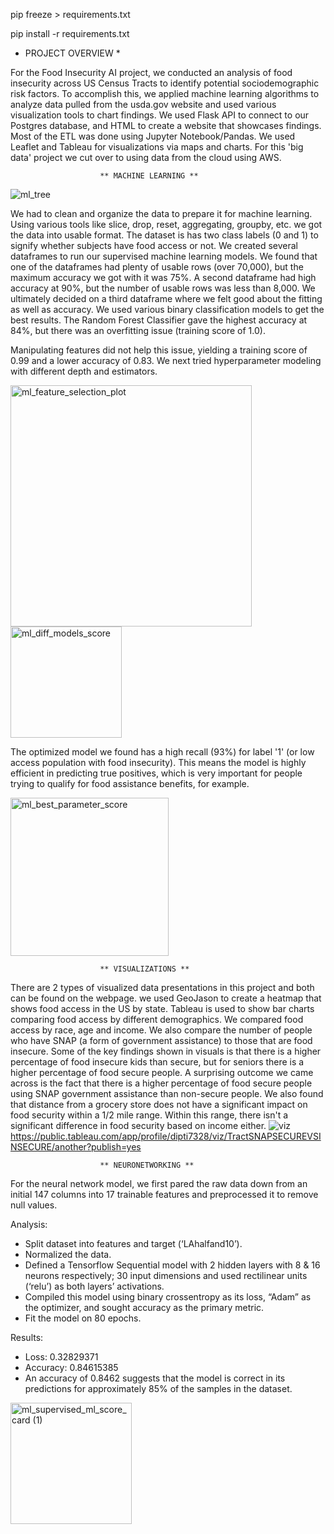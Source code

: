 pip freeze > requirements.txt

pip install -r requirements.txt


* PROJECT OVERVIEW *

For the Food Insecurity AI project, we conducted an analysis of food insecurity across US Census Tracts to identify potential sociodemographic risk factors. To accomplish this, we applied machine learning algorithms to analyze data pulled from the usda.gov website and used various visualization tools to chart findings.
We used Flask API to connect to our Postgres database, and HTML to create a  website that showcases findings. Most of the ETL was done using Jupyter Notebook/Pandas. We used Leaflet and Tableau for visualizations via maps and charts. For this 'big data' project we cut over to using data from the cloud using  AWS.


						** MACHINE LEARNING **
![ml_tree](https://user-images.githubusercontent.com/112736433/223291719-05c108ae-0914-4687-83ca-2d6049371e71.png)

We had to clean and organize the data to prepare it for machine learning. Using various tools like slice, drop, reset, aggregating, groupby, etc. we got the data into usable format. The dataset is has two class labels (0 and 1) to signify whether subjects have food access or not. We created several dataframes to run our supervised machine learning models. We found that one of the dataframes had plenty of usable rows (over 70,000), but the maximum accuracy we got with it was 75%. A second dataframe had high accuracy at 90%, but the number of usable rows was less than 8,000. We ultimately decided on a third dataframe  where we felt good about the fitting as well as accuracy.
We used various binary classification models to get the best results. The Random Forest Classifier gave the highest accuracy  at 84%, but there was an overfitting issue (training score of 1.0). 


Manipulating features did not help this issue, yielding a training score of 0.99 and a lower accuracy of 0.83. We next tried hyperparameter modeling with different depth and estimators. 

<img width="386" alt="ml_feature_selection_plot" src="https://user-images.githubusercontent.com/112736433/223291367-f322eb0c-7bf6-4898-9e3a-ddf893cec804.png">  <img width="178" alt="ml_diff_models_score" src="https://user-images.githubusercontent.com/112736433/223290708-d463f686-6a1b-4e13-9a31-f2de4953b858.png">



The optimized model we found has a high recall (93%) for label '1' (or low access population with food insecurity). This means the model is highly efficient in predicting true positives, which is very important for people trying to qualify for food assistance benefits, for example.

<img width="253" alt="ml_best_parameter_score" src="https://user-images.githubusercontent.com/112736433/223290496-a85e0345-a4c2-443e-8c59-1b318dba16b6.png">



						** VISUALIZATIONS **

There are 2 types of visualized data presentations in this project and both can be found on the webpage. we used GeoJason to create a heatmap that shows food access in the US by state. Tableau is used to show bar charts comparing food access by different demographics. We compared food access by race, age and income. We also compare the number of people who have SNAP (a form of government assistance) to those that are food insecure. Some of the key findings shown in visuals is that there is a higher percentage of food insecure kids than secure, but for seniors there is a higher percentage of food secure people. A surprising outcome we came across is the fact that there is a higher percentage of food secure people using SNAP government assistance than non-secure people. We also found that distance from a grocery store does not have a significant impact on food security within a 1/2 mile range. Within this range, there isn't a significant difference in food security based on income either.
![viz](https://user-images.githubusercontent.com/112736433/223290202-49aa334c-c8cb-401c-872e-77c9a18960cc.png)
https://public.tableau.com/app/profile/dipti7328/viz/TractSNAPSECUREVSINSECURE/another?publish=yes




						** NEURONETWORKING **

For the neural network model, we first pared the raw data down from an initial 147 columns into 17 trainable features and preprocessed it to remove null values.

Analysis:

- Split dataset into features and target (‘LAhalfand10’).
- Normalized the data.
- Defined a Tensorflow Sequential model with 2 hidden layers with 8 & 16 neurons respectively; 30 input dimensions and used rectilinear units (‘relu’) as both layers’ activations.
- Compiled this model using binary crossentropy as its loss, “Adam” as the optimizer, and sought accuracy as the primary metric.
- Fit the model on 80 epochs.

Results:

- Loss: 0.32829371 
- Accuracy: 0.84615385
- An accuracy of 0.8462 suggests that the model is correct in its predictions for approximately 85% of the samples in the dataset.


<img width="194" alt="ml_supervised_ml_score_card  (1)" src="https://user-images.githubusercontent.com/112736433/223292931-0ee957db-9318-4ec8-af01-be51f435d1d7.png">


